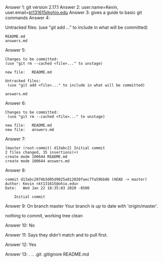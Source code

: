Answer 1: git version 2.17.1
Answer 2: user.name=Kevin, user.email=kt131615@ohio.edu
Answer 3: gives a guide to basic git commands
Answer 4: 

Untracked files:
 	(use "git add <file>..." to include in what will be committed)

	README.md
	answers.md

Answer 5:

	Changes to be committed:
  	(use "git rm --cached <file>..." to unstage)

	new file:   README.md

	Untracked files:
 	 (use "git add <file>..." to include in what will be committed)

	answers.md

Answer 6: 

	Changes to be committed:
 	 (use "git rm --cached <file>..." to unstage)

	new file:   README.md
	new file:   answers.md

Answer 7: 
	
	[master (root-commit) d13abc2] Initial commit
	2 files changed, 35 insertions(+)
 	create mode 100644 README.md
	create mode 100644 answers.md

Answer 8:

	commit d13abc2074b3d05d9025a812020faec7fa59bb86 (HEAD -> master)
	Author: Kevin <kt131615@ohio.edu>
	Date:   Wed Jan 22 18:35:03 2020 -0500

    	Initial commit

Answer 9: On branch master
Your branch is up to date with 'origin/master'.

nothing to commit, working tree clean

Answer 10: No

Answer 11: Says they didn't match and to pull first.

Answer 12: Yes

Answer 13: .  ..  .git .gitignore README.md

